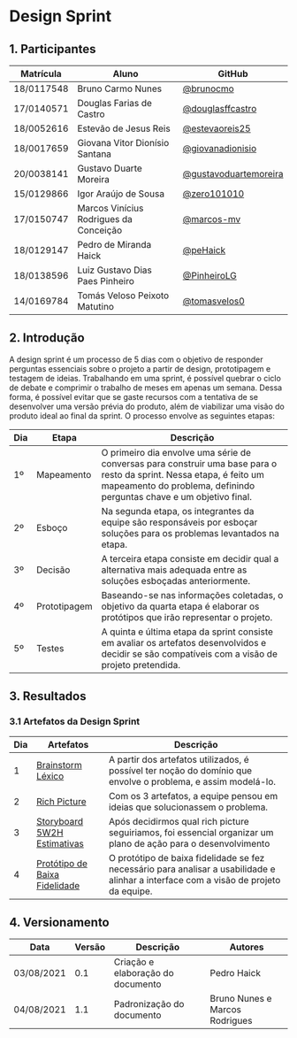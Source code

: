 # Design Sprint

## 1. Participantes

|Matrícula | Aluno | GitHub |
| -- | -- | -- |
| 18/0117548  |  Bruno Carmo Nunes | [@brunocmo](https://github.com/brunocmo) |
| 17/0140571  |  Douglas Farias de Castro | [@douglasffcastro](https://github.com/douglasffcastro) |
| 18/0052616  |  Estevão de Jesus Reis | [@estevaoreis25](https://github.com/estevaoreis25) |
| 18/0017659  |  Giovana Vitor Dionísio Santana | [@giovanadionisio](https://github.com/giovanadionisio) |
| 20/0038141  |  Gustavo Duarte Moreira | [@gustavoduartemoreira](https://github.com/gustavoduartemoreira) |
| 15/0129866  |  Igor Araújo de Sousa | [@zero101010](https://github.com/zero101010) |
| 17/0150747  |  Marcos Vinícius Rodrigues da Conceição | [@marcos-mv](https://github.com/marcos-mv) |
| 18/0129147  |  Pedro de Miranda Haick | [@peHaick](https://github.com/peHaick) |
| 18/0138596  |  Luiz Gustavo Dias Paes Pinheiro | [@PinheiroLG](https://github.com/PinheiroLG) |
| 14/0169784  |  Tomás Veloso Peixoto Matutino | [@tomasvelos0](https://github.com/tomasvelos0) |

## 2. Introdução

A design sprint é um processo de 5 dias com o objetivo de responder perguntas essenciais sobre o projeto a partir de design, prototipagem e testagem de ideias. Trabalhando em uma sprint, é possível quebrar o ciclo de debate e comprimir o trabalho de meses em apenas um semana. Dessa forma, é possível evitar que se gaste recursos com a tentativa de se desenvolver uma versão prévia do produto, além de viabilizar uma visão do produto ideal ao final da sprint. O processo envolve as seguintes etapas:


| Dia | Etapa | Descrição |
| --- | ----- | --------- |
| 1º  | Mapeamento | O primeiro dia envolve uma série de conversas para construir uma base para o resto da sprint. Nessa etapa, é feito um mapeamento do problema, definindo perguntas chave e um objetivo final. |
| 2º  | Esboço     | Na segunda etapa, os integrantes da equipe são responsáveis por esboçar soluções para os problemas levantados na etapa. |
| 3º  | Decisão    | A terceira etapa consiste em decidir qual a alternativa mais adequada entre as soluções esboçadas anteriormente. |
| 4º  | Prototipagem | Baseando-se nas informações coletadas, o objetivo da quarta etapa é elaborar os protótipos que irão representar o projeto. |
| 5º  | Testes     | A quinta e última etapa da sprint consiste em avaliar os artefatos desenvolvidos e decidir se são compatíveis com a visão de projeto pretendida. |

## 3. Resultados
### 3.1 Artefatos da Design Sprint

| Dia | Artefatos | Descrição |
| --- | --------- | ------------------ |
| 1 | <a href='/desenhoSoftwareBase/brainstorm'>Brainstorm</a> <br>  <a href='/desenhoSoftwareBase/lexico'>Léxico</a>  | A partir dos artefatos utilizados, é possível ter noção do domínio que envolve o problema, e assim modelá-lo. |
| 2 | <a href='/desenhoSoftwareBase/richPicture'>Rich Picture</a> <br>  | Com os 3 artefatos, a equipe pensou em ideias que solucionassem o problema. |
| 3 | <a href='/desenhoSoftwareBase/storyboard'>Storyboard</a> <br> <a href='/desenhoSoftwareBase/5W2H'>5W2H</a> <br>  <a href='/desenhoSoftwareBase/estimativas'>Estimativas</a> | Após decidirmos qual rich picture seguiriamos, foi essencial organizar um plano de ação para o desenvolvimento |
| 4 | <a href='/desenhoSoftwareBase/prototipo'>Protótipo de Baixa Fidelidade</a>  | O protótipo de baixa fidelidade se fez necessário para analisar a usabilidade e alinhar a interface com a visão de projeto da equipe. |

## 4. Versionamento

| Data       | Versão | Descrição                         | Autores     |
| ---------- | ------ | --------------------------------- | ----------- |
| 03/08/2021 | 0.1    | Criação e elaboração do documento | Pedro Haick |
| 04/08/2021 | 1.1    | Padronização do documento       | Bruno Nunes e Marcos Rodrigues    |
